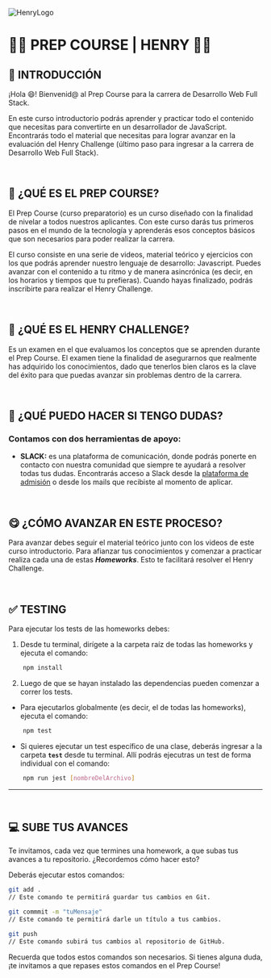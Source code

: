 ![HenryLogo](./assets/logoBannerHenry.png)

# **🧑‍💻 PREP COURSE | HENRY 👩‍💻**

## **📌 INTRODUCCIÓN**

¡Hola 😄! Bienvenid@ al Prep Course para la carrera de Desarrollo Web Full Stack.

En este curso introductorio podrás aprender y practicar todo el contenido que necesitas para convertirte en un desarrollador de JavaScript. Encontrarás todo el material que necesitas para lograr avanzar en la evaluación del Henry Challenge (último paso para ingresar a la carrera de Desarrollo Web Full Stack).

</br >

## **🔎 ¿QUÉ ES EL PREP COURSE?**

El Prep Course (curso preparatorio) es un curso diseñado con la finalidad de nivelar a todos nuestros aplicantes. Con este curso darás tus primeros pasos en el mundo de la tecnología y aprenderás esos conceptos básicos que son necesarios para poder realizar la carrera.

El curso consiste en una serie de videos, material teórico y ejercicios con los que podrás aprender nuestro lenguaje de desarrollo: Javascript. Puedes avanzar con el contenido a tu ritmo y de manera asincrónica (es decir, en los horarios y tiempos que tu prefieras). Cuando hayas finalizado, podrás inscribirte para realizar el Henry Challenge.

</br >

## **📖 ¿QUÉ ES EL HENRY CHALLENGE?**

Es un examen en el que evaluamos los conceptos que se aprenden durante el Prep Course. El examen tiene la finalidad de asegurarnos que realmente has adquirido los conocimientos, dado que tenerlos bien claros es la clave del éxito para que puedas avanzar sin problemas dentro de la carrera.

</br >

## **🤨 ¿QUÉ PUEDO HACER SI TENGO DUDAS?**

### Contamos con dos herramientas de apoyo:

-  **SLACK:** es una plataforma de comunicación, donde podrás ponerte en contacto con nuestra comunidad que siempre te ayudará a resolver todas tus dudas. Encontrarás acceso a Slack desde la [plataforma de admisión](https://www.admissions.soyhenry.com/) o desde los mails que recibiste al momento de aplicar.

</br >

## **😋 ¿CÓMO AVANZAR EN ESTE PROCESO?**

Para avanzar debes seguir el material teórico junto con los videos de este curso introductorio. Para afianzar tus conocimientos y comenzar a practicar realiza cada una de estas **_Homeworks_**. Esto te facilitará resolver el Henry Challenge.

</br>

## **✅ TESTING**

Para ejecutar los tests de las homeworks debes:
    
1. Desde tu terminal, dirígete a la carpeta raíz de todas las homeworks y ejecuta el comando:

```bash
    npm install
```

2. Luego de que se hayan instalado las dependencias pueden comenzar a correr los tests.

-  Para ejecutarlos globalmente (es decir, el de todas las homeworks), ejecuta el comando:

```bash
    npm test
```

-  Si quieres ejecutar un test específico de una clase, deberás ingresar a la carpeta **`test`** desde tu terminal. Allí podrás ejecutras un test de forma individual con el comando:

```bash
    npm run jest [nombreDelArchivo]
```

---

</br >

## **💻 SUBE TUS AVANCES**

Te invitamos, cada vez que termines una homework, a que subas tus avances a tu repositorio. ¿Recordemos cómo hacer esto?

Deberás ejecutar estos comandos:

```bash
git add .
// Este comando te permitirá guardar tus cambios en Git.

git commmit -m "tuMensaje"
// Este comando te permitirá darle un título a tus cambios.

git push
// Este comando subirá tus cambios al repositorio de GitHub.
```

Recuerda que todos estos comandos son necesarios. Si tienes alguna duda, ¡te invitamos a que repases estos comandos en el Prep Course!
